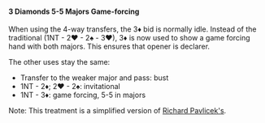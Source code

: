 #### 3 Diamonds 5-5 Majors Game-forcing
When using the 4-way transfers, the 3♦ bid is normally idle.
Instead of the traditional (1NT - 2♥ - 2♠ - 3♥), 
3♦ is now used to show a game forcing hand with both majors. 
This ensures that opener is declarer.

The other uses stay the same:
   * Transfer to the weaker major and pass: bust
   * 1NT - 2♦; 2♥ - 2♠: invitational
   * 1NT - 3♦: game forcing, 5-5 in majors

Note: This treatment is a simplified version of [Richard Pavlicek's](http://rpbridge.net/7g66.htm).
